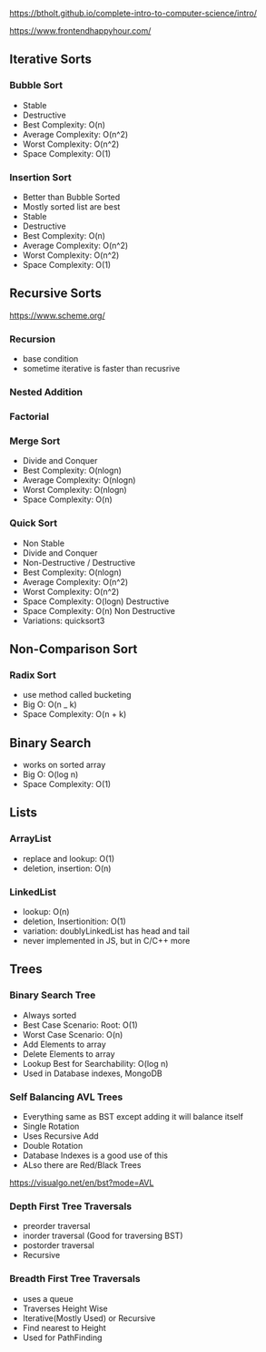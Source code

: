 https://btholt.github.io/complete-intro-to-computer-science/intro/

https://www.frontendhappyhour.com/

## Iterative Sorts

### Bubble Sort

- Stable
- Destructive
- Best Complexity: O(n)
- Average Complexity: O(n^2)
- Worst Complexity: O(n^2)
- Space Complexity: O(1)

### Insertion Sort

- Better than Bubble Sorted
- Mostly sorted list are best
- Stable
- Destructive
- Best Complexity: O(n)
- Average Complexity: O(n^2)
- Worst Complexity: O(n^2)
- Space Complexity: O(1)

## Recursive Sorts

https://www.scheme.org/

### Recursion

- base condition
- sometime iterative is faster than recusrive

### Nested Addition

### Factorial

### Merge Sort

<!-- - Stable -->
<!-- - Destructive -->

- Divide and Conquer
- Best Complexity: O(nlogn)
- Average Complexity: O(nlogn)
- Worst Complexity: O(nlogn)
- Space Complexity: O(n)

### Quick Sort

- Non Stable
- Divide and Conquer
- Non-Destructive / Destructive
- Best Complexity: O(nlogn)
- Average Complexity: O(n^2)
- Worst Complexity: O(n^2)
- Space Complexity: O(logn) Destructive
- Space Complexity: O(n) Non Destructive
- Variations: quicksort3

## Non-Comparison Sort

### Radix Sort

- use method called bucketing
- Big O: O(n \_ k)
- Space Complexity: O(n + k)

## Binary Search

- works on sorted array
- Big O: O(log n)
- Space Complexity: O(1)

## Lists

### ArrayList

- replace and lookup: O(1)
- deletion, insertion: O(n)

### LinkedList

- lookup: O(n)
- deletion, Insertionition: O(1)
- variation: doublyLinkedList has head and tail
- never implemented in JS, but in C/C++ more

## Trees

### Binary Search Tree

- Always sorted
- Best Case Scenario: Root: O(1)
- Worst Case Scenario: O(n)
- Add Elements to array
- Delete Elements to array
- Lookup Best for Searchability: O(log n)
- Used in Database indexes, MongoDB

### Self Balancing AVL Trees

- Everything same as BST except adding it will balance itself
- Single Rotation
- Uses Recursive Add
- Double Rotation
- Database Indexes is a good use of this
- ALso there are Red/Black Trees

https://visualgo.net/en/bst?mode=AVL

### Depth First Tree Traversals

- preorder traversal
- inorder traversal (Good for traversing BST)
- postorder traversal
- Recursive

### Breadth First Tree Traversals

- uses a queue
- Traverses Height Wise
- Iterative(Mostly Used) or Recursive
- Find nearest to Height
- Used for PathFinding
